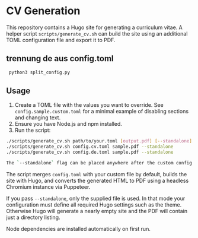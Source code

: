 # CV Generation

This repository contains a Hugo site for generating a curriculum vitae. A helper script `scripts/generate_cv.sh` can build the site using an additional TOML configuration file and export it to PDF.

## trennung de aus config.toml

```bash
 python3 split_config.py
```

## Usage

1. Create a TOML file with the values you want to override. See `config.sample.custom.toml` for a minimal example of disabling sections and changing text.
2. Ensure you have Node.js and npm installed.
3. Run the script:

```bash
./scripts/generate_cv.sh path/to/your.toml [output.pdf] [--standalone]
./scripts/generate_cv.sh config.cv.toml sample.pdf --standalone
./scripts/generate_cv.sh config.de.toml sample.pdf --standalone

The `--standalone` flag can be placed anywhere after the custom config path.
```

The script merges `config.toml` with your custom file by default, builds the site with Hugo, and converts the generated HTML to PDF using a headless Chromium instance via Puppeteer.

If you pass `--standalone`, only the supplied file is used. In that mode your configuration must define all required Hugo settings such as the theme. Otherwise Hugo will generate a nearly empty site and the PDF will contain just a directory listing.

Node dependencies are installed automatically on first run.

